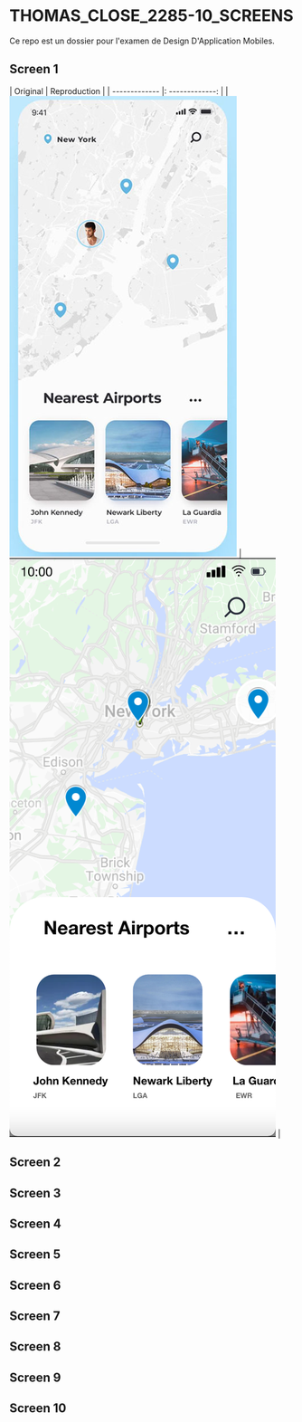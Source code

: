 # THOMAS_CLOSE_2285-10_SCREENS

Ce repo est un dossier pour l'examen de Design D'Application Mobiles.

## Screen 1

| Original                               |     Reproduction                               | 
| -------------                          |: -------------:                                | 
| ![img_base](./img/original/1.JPG)      |        ![img_repro](./img/repro/1.JPG)         | 




## Screen 2

## Screen 3

## Screen 4

## Screen 5

## Screen 6

## Screen 7

## Screen 8

## Screen 9

## Screen 10